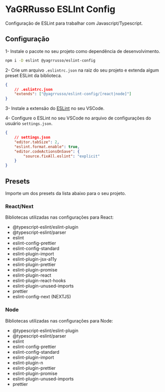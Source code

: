 # YaGRRusso ESLInt Config
Configuração de ESLint para trabalhar com Javascript/Typescript.

## Configuração 

1- Instale o pacote no seu projeto como dependência de desenvolvimento.
```bash
npm i -D eslint @yagrrusso/eslint-config
```

2- Crie um arquivo `.eslintrc.json` na raiz do seu projeto e extenda algum preset ESLint da biblioteca.
```json
{
    // .eslintrc.json
    "extends": ["@yagrrusso/eslint-config/[react|node]"]
}
```

3- Instale a extensão do [ESLint](https://marketplace.visualstudio.com/items?itemName=dbaeumer.vscode-eslint) no seu VSCode.

4- Configure o ESLint no seu VSCode no arquivo de configurações do usuário `settings.json`.
```json
{
    // settings.json
    "editor.tabSize": 2,
    "eslint.format.enable": true,
    "editor.codeActionsOnSave": {
        "source.fixAll.eslint": "explicit"
    }
}
```

## Presets
Importe um dos presets da lista abaixo para o seu projeto.

### React/Next
Bibliotecas utilizadas nas configurações para React:

- @typescript-eslint/eslint-plugin
- @typescript-eslint/parser
- eslint
- eslint-config-prettier
- eslint-config-standard
- eslint-plugin-import
- eslint-plugin-jsx-a11y
- eslint-plugin-prettier
- eslint-plugin-promise
- eslint-plugin-react
- eslint-plugin-react-hooks
- eslint-plugin-unused-imports
- prettier
- eslint-config-next (NEXTJS)

### Node
Bibliotecas utilizadas nas configurações para Node:

- @typescript-eslint/eslint-plugin
- @typescript-eslint/parser
- eslint
- eslint-config-prettier
- eslint-config-standard
- eslint-plugin-import
- eslint-plugin-n
- eslint-plugin-prettier
- eslint-plugin-promise
- eslint-plugin-unused-imports
- prettier
